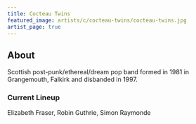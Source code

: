```yaml
---
title: Cocteau Twins
featured_image: artists/c/cocteau-twins/cocteau-twins.jpg
artist_page: true
---
```

## About

Scottish post-punk/ethereal/dream pop band formed in 1981 in Grangemouth, Falkirk and  disbanded in 1997. 

### Current Lineup

Elizabeth Fraser, Robin Guthrie, Simon Raymonde

